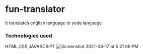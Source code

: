 # fun-translator
It translates english language to yoda language

### Technologies used
HTML,CSS,JAVASCRIPT
![Screenshot 2021-08-17 at 5 21 09 PM](https://user-images.githubusercontent.com/86908853/129721412-5707fadb-7da7-4b22-8682-1f37a774b989.png)


